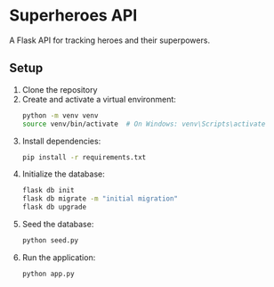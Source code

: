 # Superheroes API

A Flask API for tracking heroes and their superpowers.

## Setup

1. Clone the repository
2. Create and activate a virtual environment:
   ```bash
   python -m venv venv
   source venv/bin/activate  # On Windows: venv\Scripts\activate
   ```
3. Install dependencies:
   ```bash
   pip install -r requirements.txt
   ```
4. Initialize the database:
   ```bash
   flask db init
   flask db migrate -m "initial migration"
   flask db upgrade
   ```
5. Seed the database:
   ```bash
   python seed.py
   ```
6. Run the application:
   ```bash
   python app.py
